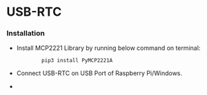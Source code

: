 # USB-RTC

### Installation

* Install MCP2221 Library by running below command on terminal:

              pip3 install PyMCP2221A
              
* Connect USB-RTC on USB Port of Raspberry Pi/Windows.
* 
